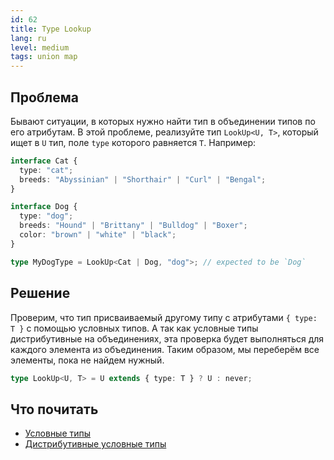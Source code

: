 ```yaml
---
id: 62
title: Type Lookup
lang: ru
level: medium
tags: union map
---
```


## Проблема

Бывают ситуации, в которых нужно найти тип в объединении типов по его атрибутам.
В этой проблеме, реализуйте тип `LookUp<U, T>`, который ищет в `U` тип, поле `type` которого равняется `T`.
Например:

```typescript
interface Cat {
  type: "cat";
  breeds: "Abyssinian" | "Shorthair" | "Curl" | "Bengal";
}

interface Dog {
  type: "dog";
  breeds: "Hound" | "Brittany" | "Bulldog" | "Boxer";
  color: "brown" | "white" | "black";
}

type MyDogType = LookUp<Cat | Dog, "dog">; // expected to be `Dog`
```

## Решение

Проверим, что тип присваиваемый другому типу с атрибутами `{ type: T }` с помощью условных типов.
А так как условные типы дистрибутивные на объединениях, эта проверка будет выполняться для каждого элемента из объединения.
Таким образом, мы переберём все элементы, пока не найдем нужный.

```typescript
type LookUp<U, T> = U extends { type: T } ? U : never;
```

## Что почитать

- [Условные типы](https://www.typescriptlang.org/docs/handbook/2/conditional-types.html)
- [Дистрибутивные условные типы](https://www.typescriptlang.org/docs/handbook/2/conditional-types.html#distributive-conditional-types)
